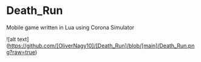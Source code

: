 # Death_Run
Mobile game written in Lua using Corona Simulator


![alt text] (https://github.com/[OliverNagy10]/[Death_Run]/blob/[main]/Death_Run.png?raw=true)
